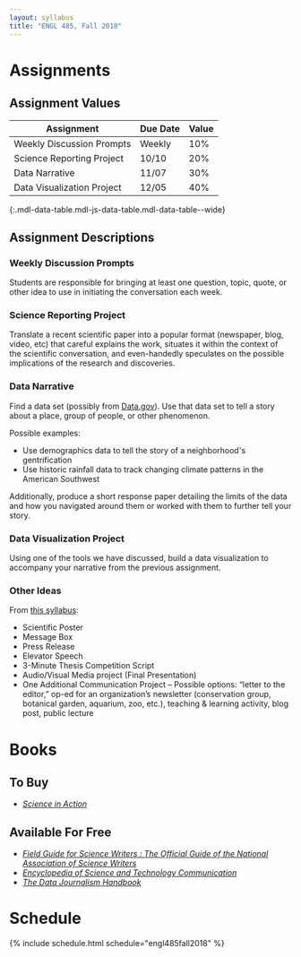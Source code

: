 ```yaml
---
layout: syllabus
title: "ENGL 485, Fall 2018"
---
```

# Assignments

## Assignment Values

| Assignment                  | Due Date | Value |
|-----------------------------|----------|-------|
| Weekly Discussion Prompts   |   Weekly |  10%  |
| Science Reporting Project   |    10/10 |  20%  |
| Data Narrative              |    11/07 |  30%  |
| Data Visualization Project  |    12/05 |  40%  |
{:.mdl-data-table.mdl-js-data-table.mdl-data-table--wide}

## Assignment Descriptions

### Weekly Discussion Prompts

Students are responsible for bringing at least one question, topic, quote, or other idea to use in initiating the conversation each week.

### Science Reporting Project

Translate a recent scientific paper into a popular format (newspaper, blog, video, etc) that careful explains the work, situates it within the context of the scientific conversation, and even-handedly speculates on the possible implications of the research and discoveries.

### Data Narrative

Find a data set (possibly from [Data.gov](http://data.gov)). Use that data set to tell a story about a place, group of people, or other phenomenon.

Possible examples:

* Use demographics data to tell the story of a neighborhood's gentrification
* Use historic rainfall data to track changing climate patterns in the American Southwest

Additionally, produce a short response paper detailing the limits of the data and how you navigated around them or worked with them to further tell your story.

### Data Visualization Project

Using one of the tools we have discussed, build a data visualization to accompany your narrative from the previous assignment.

### Other Ideas

From [this syllabus](https://ctlsites.uga.edu/bashi/course-material/syllabus/):

* Scientific Poster
* Message Box
* Press Release
* Elevator Speech
* 3-Minute Thesis Competition Script
* Audio/Visual Media project (Final Presentation)
* One Additional Communication Project – Possible options: “letter to the editor,” op-ed for an organization’s newsletter (conservation group, botanical garden, aquarium, zoo, etc.), teaching & learning activity, blog post, public lecture

# Books

## To Buy

* [*Science in Action*](https://www.amazon.com/Science-Action-Scientists-Engineers-Through/dp/0674792912/ref=sr_1_1?ie=UTF8&qid=1534275552&sr=8-1&keywords=science+in+action)

## Available For Free

* [*Field Guide for Science Writers : The Official Guide of the National Association of Science Writers*](https://ebookcentral-proquest-com.ezproxy.library.tamu.edu/lib/tamucs/detail.action?docID=270856)
* [*Encyclopedia of Science and Technology Communication*](http://sk.sagepub.com.ezproxy.library.tamu.edu/reference/scienceandtechnology)
* [*The Data Journalism Handbook*](http://datajournalismhandbook.org/1.0/en/)

# Schedule

{% include schedule.html schedule="engl485fall2018" %}